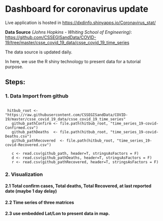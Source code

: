 # Dashboard for coronavirus update

Live application is hosted in https://dxdinfo.shinyapps.io/Coronavirus_stat/

**Data Source** *(Johns Hopkins - Whiting School of Engineering)*: https://github.com/CSSEGISandData/COVID-19/tree/master/csse_covid_19_data/csse_covid_19_time_series 

The data source is updated daily.

In here, we use the R shiny technology to present data for a tutorial purpose.

## Steps:
### 1. Data Import from github

```{r}

 hitbub_root <- "https://raw.githubusercontent.com/CSSEGISandData/COVID-19/master/csse_covid_19_data/csse_covid_19_time_series"
   github_pathConfirm <- file.path(hitbub_root, "time_series_19-covid-Confirmed.csv")
   github_pathDeaths  <- file.path(hitbub_root, "time_series_19-covid-Deaths.csv")
   github_pathRecovered  <- file.path(hitbub_root, "time_series_19-covid-Recovered.csv")
   
   c <- read.csv(github_path, header=T, stringsAsFactors = F)
   d <- read.csv(github_pathDeaths, header=T, stringsAsFactors = F)
   r <- read.csv(github_pathRecovered, header=T, stringsAsFactors = F)
```
### 2. Visualization
#### 2.1 Total confirm cases, Total deaths, Total Recovered, at last reported date (maybe 1 day delay)
#### 2.2 Time series of three matrices
#### 2.3 use embedded Lat/Lon to present data in map.
